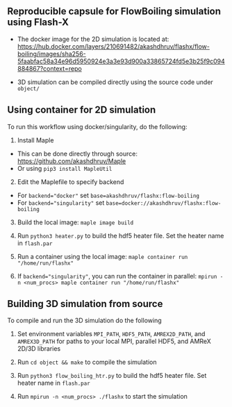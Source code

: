 ## Reproducible capsule for FlowBoiling simulation using Flash-X
- The docker image for the 2D simulation is located at: https://hub.docker.com/layers/210691482/akashdhruv/flashx/flow-boiling/images/sha256-5faabfac58a34e96d5950924e3a3e93d900a33865724fd5e3b25f9c094884867?context=repo

- 3D simulation can be compiled directly using the source code under ```object/```


## Using container for 2D simulation
To run this workflow using docker/singularity, do the following:

1. Install Maple
  - This can be done directly through source: https://github.com/akashdhruv/Maple
  - Or using ```pip3 install MapleUtil```
   
2. Edit the Maplefile to specify backend
  - For ```backend="docker"``` set ```base=akashdhruv/flashx:flow-boiling```
  - For ```backend="singularity"``` set ```base=docker://akashdhruv/flashx:flow-boiling```
  
3. Build the local image: ```maple image build```

4. Run ```python3 heater.py``` to build the hdf5 heater file. Set the heater name in ```flash.par```

5. Run a container using the local image: ```maple container run "/home/run/flashx"```

6. If ```backend="singularity"```, you can run the container in parallel: ```mpirun -n <num_procs> maple container run "/home/run/flashx"```

## Building 3D simulation from source
To compile and run the 3D simulation do the following

1. Set environment variables ```MPI_PATH```, ```HDF5_PATH```, ```AMREX2D_PATH```, and ```AMREX3D_PATH``` for paths to your local MPI, parallel HDF5, and AMReX 2D/3D libraries

2. Run ```cd object && make``` to compile the simulation

3. Run ```python3 flow_boiling_htr.py``` to build the hdf5 heater file. Set heater name in ```flash.par```

5. Run ```mpirun -n <num_procs> ./flashx``` to start the simulation

 

